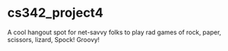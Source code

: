 # cs342_project4
A cool hangout spot for net-savvy folks to play rad games of rock, paper, scissors, lizard, Spock! Groovy!

